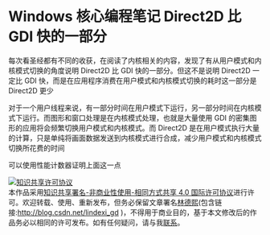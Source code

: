 
# Windows 核心编程笔记 Direct2D 比 GDI 快的一部分

每次看圣经都有不同的收获，在阅读了内核相关的内容，发现了有从用户模式和内核模式切换的角度说明 Direct2D 比 GDI 快的一部分。但这不是说明 Direct2D 一定比 GDI 快，而是在应用程序消费在用户模式和内核模式切换的耗时这一部分是 Direct2D 更少

<!--more-->



对于一个用户线程来说，有一部分时间在用户模式下运行，另一部分时间在内核模式下运行。而图形和窗口处理是在内核模式处理，也就是大量使用 GDI 的密集图形的应用将会频繁切换用户模式和内核模式。而 Direct2D 是在用户模式执行大量的计算，只是单纯将画面数据发送到内核模式进行合成，减少用户模式和内核模式切换所花费的时间

可以使用性能计数器证明上面这一点







<a rel="license" href="http://creativecommons.org/licenses/by-nc-sa/4.0/"><img alt="知识共享许可协议" style="border-width:0" src="https://licensebuttons.net/l/by-nc-sa/4.0/88x31.png" /></a><br />本作品采用<a rel="license" href="http://creativecommons.org/licenses/by-nc-sa/4.0/">知识共享署名-非商业性使用-相同方式共享 4.0 国际许可协议</a>进行许可。欢迎转载、使用、重新发布，但务必保留文章署名[林德熙](http://blog.csdn.net/lindexi_gd)(包含链接:http://blog.csdn.net/lindexi_gd )，不得用于商业目的，基于本文修改后的作品务必以相同的许可发布。如有任何疑问，请与我[联系](mailto:lindexi_gd@163.com)。